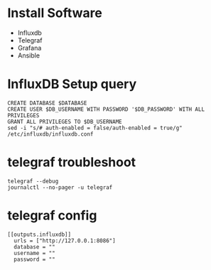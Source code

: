 # Install Software
- Influxdb
- Telegraf
- Grafana
- Ansible

# InfluxDB Setup query
```
CREATE DATABASE $DATABASE
CREATE USER $DB_USERNAME WITH PASSWORD '$DB_PASSWORD' WITH ALL PRIVILEGES
GRANT ALL PRIVILEGES TO $DB_USERNAME
sed -i "s/# auth-enabled = false/auth-enabled = true/g" /etc/influxdb/influxdb.conf
```
# telegraf troubleshoot
```
telegraf --debug
journalctl --no-pager -u telegraf
```
# telegraf config
```
[[outputs.influxdb]]
  urls = ["http://127.0.0.1:8086"]
  database = ""
  username = ""
  password = ""
```
